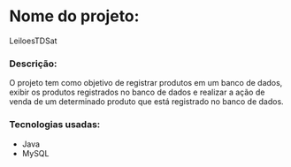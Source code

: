# Nome do projeto:
 LeiloesTDSat
 
 ### Descrição:
 O projeto tem como objetivo de registrar produtos em um banco de dados, exibir os produtos registrados no banco de dados e realizar a ação de venda de um determinado produto que está registrado no banco de dados.
 
 ### Tecnologias usadas:
 - Java  
 - MySQL
